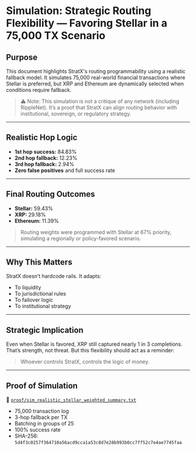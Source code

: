# Simulation: Strategic Routing Flexibility — Favoring Stellar in a 75,000 TX Scenario

## Purpose

This document highlights StratX's routing programmability using a realistic fallback model. It simulates 75,000 real-world financial transactions where Stellar is preferred, but XRP and Ethereum are dynamically selected when conditions require fallback.

> ⚠️ Note: This simulation is not a critique of any network (including RippleNet). It’s a proof that StratX can align routing behavior with institutional, sovereign, or regulatory strategy.

---

## Realistic Hop Logic

- **1st hop success:** 84.83%
- **2nd hop fallback:** 12.23%
- **3rd hop fallback:** 2.94%
- **Zero false positives** and full success rate

---

## Final Routing Outcomes

- **Stellar:** 59.43%
- **XRP:** 29.18%
- **Ethereum:** 11.39%

> Routing weights were programmed with Stellar at 67% priority, simulating a regionally or policy-favored scenario.

---

## Why This Matters

StratX doesn’t hardcode rails. It adapts:
- To liquidity
- To jurisdictional rules
- To failover logic
- To institutional strategy

---

## Strategic Implication

Even when Stellar is favored, XRP still captured nearly 1 in 3 completions. That’s strength, not threat. But this flexibility should act as a reminder:

> Whoever controls StratX, controls the logic of money.

---

## Proof of Simulation

📁 [`proof/sim_realistic_stellar_weighted_summary.txt`](../proof/sim_realistic_stellar_weighted_summary.txt)

- 75,000 transaction log
- 3-hop fallback per TX
- Batching in groups of 25
- 100% success rate
- SHA-256:  
  `5d4f3c0257f364710a56acd9cca1a53c8d7e28b993b0cc7ff52c7e4ae7745faa`
